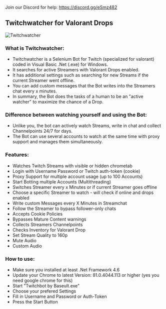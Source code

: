 Join our Discord for help: https://discord.gg/eSmz482

## Twitchwatcher for Valorant Drops

![Twitchwatcher](https://i.ibb.co/PFG9tGp/image.png)

### What is Twitchwatcher:
- Twitchwatcher is a Selenium Bot for Twitch (specialized for valorant) coded in Visual Basic .Net (.exe) for Windows.
- It searches for active Streamers with Valorant Drops enabled.
- It has additional settings such as searching for new Streams if the current Streamer went offline.
- You can add custom messages that the Bot writes into the Streamers chat every x minutes.
- In summary, the Bot does the tasks of a human to be an "active watcher" to maximize the chance of a Drop.

### Difference between watching yourself and using the Bot:
- Unlike you, the bot can actively watch Streams, write in chat and collect Channelpoints 24/7 for days.
- The Bot can use several accounts to watch at the same time with proxy support and manages them simultaneously.

### Features:
- Watches Twitch Streams with visible or hidden chrometab
- Login with Username Password or Twitch auth-token (cookie)
- Proxy Support for multiple account usage (up to 100 Accounts)
- Start Botting multiple Accounts (Multithreading)
- Switches Streamer every x Minutes or if current Streamer goes offline
- Choose a specific Streamer to watch - will check if online and drops enabled
- Write custom Messages every X Minutes in Streamchat
- Follow the Streamer to bypass follower-only chats
- Accepts Cookie Policies
- Bypasses Mature Content warnings
- Collects Streamers Channelpoints
- Checks Inventory for Valorant Drop
- Set Stream Quality to 160p
- Mute Audio
- Custom Audio

### How to use:
- Make sure you installed at least .Net Framework 4.6
- Update your Chrome to latest Version: 81.0.4044.113 or higher (yes you need google chrome for this)
- Start "Twitchbot by Baseult.exe"
- Choose your prefered Settings
- Fill in Username and Password or Auth-Token
- Press the Start Button
